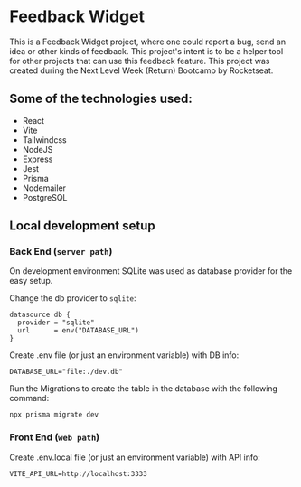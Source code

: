 # Feedback Widget

This is a Feedback Widget project, where one could report a bug, send an idea or other kinds of feedback. This project's intent is to be a helper tool for other projects that can use this feedback feature.
This project was created during the Next Level Week (Return) Bootcamp by Rocketseat.

## Some of the technologies used:

- React
- Vite
- Tailwindcss
- NodeJS
- Express
- Jest
- Prisma
- Nodemailer
- PostgreSQL

## Local development setup

### Back End (`server path`)

On development environment SQLite was used as database provider for the easy setup.

Change the db provider to `sqlite`:
```
datasource db {
  provider = "sqlite"
  url      = env("DATABASE_URL")
}
```

Create .env file (or just an environment variable) with DB info:
```
DATABASE_URL="file:./dev.db"
```

Run the Migrations to create the table in the database with the following command:
```
npx prisma migrate dev
```

### Front End (`web path`)

Create .env.local file (or just an environment variable) with API info:
```
VITE_API_URL=http://localhost:3333
```
